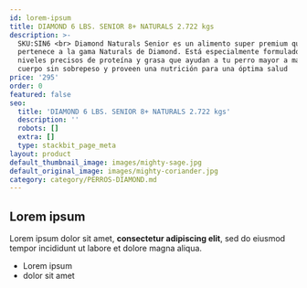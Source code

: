 ```yaml
---
id: lorem-ipsum
title: DIAMOND 6 LBS. SENIOR 8+ NATURALS 2.722 kgs
description: >-
  SKU:SIN6 <br> Diamond Naturals Senior es un alimento super premium que
  pertenece a la gama Naturals de Diamond. Está especialmente formulado con
  niveles precisos de proteína y grasa que ayudan a tu perro mayor a mantener un
  cuerpo sin sobrepeso y proveen una nutrición para una óptima salud
price: '295'
order: 0
featured: false
seo:
  title: 'DIAMOND 6 LBS. SENIOR 8+ NATURALS 2.722 kgs'
  description: ''
  robots: []
  extra: []
  type: stackbit_page_meta
layout: product
default_thumbnail_image: images/mighty-sage.jpg
default_original_image: images/mighty-coriander.jpg
category: category/PERROS-DIAMOND.md
---
```

## Lorem ipsum

Lorem ipsum dolor sit amet, **consectetur adipiscing elit**, sed do eiusmod tempor incididunt ut labore et dolore magna aliqua.

- Lorem ipsum
- dolor sit amet